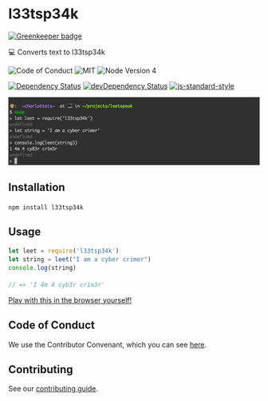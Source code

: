 # l33tsp34k

[![Greenkeeper badge](https://badges.greenkeeper.io/Charlotteis/l33tsp34k.svg)](https://greenkeeper.io/)

:computer: Converts text to l33tsp34k

![Code of Conduct](https://img.shields.io/badge/%E2%88%9A-Code%20of%20Conduct-orange.svg) ![MIT](https://img.shields.io/badge/license-MIT-blue.svg)  ![Node Version 4](https://img.shields.io/badge/node-4.x.x-ff69b4.svg)

[![Dependency Status](https://david-dm.org/charlotteis/l33tsp34k.svg)](https://david-dm.org/charlotteis/l33tsp34k) [![devDependency Status](https://david-dm.org/charlotteis/l33tsp34k/dev-status.svg)](https://david-dm.org/charlotteis/l33tsp34k#info=devDependencies) [![js-standard-style](https://img.shields.io/badge/code%20style-standard-brightgreen.svg?style=flat)](https://github.com/feross/standard)

![Demonstration](./demo.png)

## Installation

`npm install l33tsp34k`

## Usage

```javascript
let leet = require('l33tsp34k')
let string = leet("I am a cyber crimer")
console.log(string)

// => 'I 4m 4 cyb3r cr1m3r'
```

[Play with this in the browser yourself!](https://tonicdev.com/var/l33tsp34k)

## Code of Conduct

We use the Contributor Convenant, which you can see [here](CODEOFCONDUCT.md).

## Contributing

See our [contributing guide](CONTRIBUTING.md).
